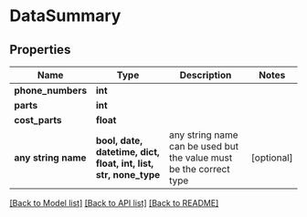# DataSummary


## Properties
Name | Type | Description | Notes
------------ | ------------- | ------------- | -------------
**phone_numbers** | **int** |  | 
**parts** | **int** |  | 
**cost_parts** | **float** |  | 
**any string name** | **bool, date, datetime, dict, float, int, list, str, none_type** | any string name can be used but the value must be the correct type | [optional]

[[Back to Model list]](../../README.md#models) [[Back to API list]](../../README.md#available-methods) [[Back to README]](../../README.md)


